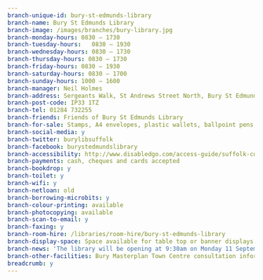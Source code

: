 ```yaml
---
branch-unique-id: bury-st-edmunds-library
branch-name: Bury St Edmunds Library
branch-image: /images/branches/bury-library.jpg
branch-monday-hours: 0830 – 1730
branch-tuesday-hours:	0830 – 1930
branch-wednesday-hours: 0830 – 1730
branch-thursday-hours: 0830 – 1730
branch-friday-hours: 0830 – 1930
branch-saturday-hours: 0830 – 1700
branch-sunday-hours: 1000 – 1600
branch-manager: Neil Holmes
branch-address: Sergeants Walk, St Andrews Street North, Bury St Edmunds
branch-post-code: IP33 1TZ
branch-tel: 01284 732255
branch-friends: Friends of Bury St Edmunds Library
branch-for-sale: Stamps, A4 envelopes, plastic wallets, ballpoint pens, canvas bags
branch-social-media: y
branch-twitter: burylibsuffolk
branch-facebook: burystedmundslibrary
branch-accessibility: http://www.disabledgo.com/access-guide/suffolk-county-council/bury-st-edmunds-library-2
branch-payments: cash, cheques and cards accepted
branch-bookdrop: y
branch-toilet: y
branch-wifi: y
branch-netloan: old
branch-borrowing-microbits: y
branch-colour-printing: available
branch-photocopying: available
branch-scan-to-email: y
branch-faxing: y
branch-room-hire: /libraries/room-hire/bury-st-edmunds-library
branch-display-space: Space available for table top or banner displays in internal and external foyer. Public notice board also available.
branch-news: 'The library will be opening at 9:30am on Monday 11 September due to staff training. Please call customer services on <a href="tel:01473351249">01473 351249</a> with any enquiries.'
branch-other-facilities: Bury Masterplan Town Centre consultation information in the foyer until Friday 8 September.
breadcrumb: y
---
```

